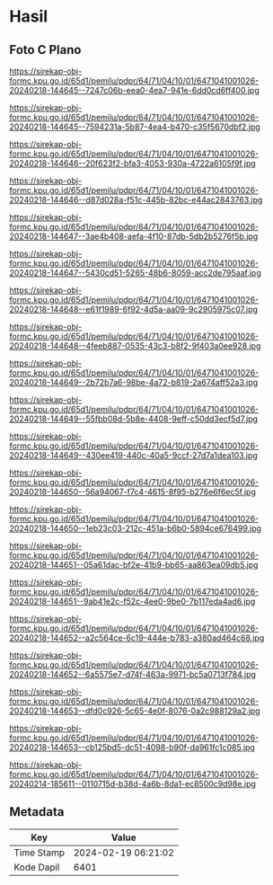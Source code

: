 # Hasil

## Foto C Plano

https://sirekap-obj-formc.kpu.go.id/65d1/pemilu/pdpr/64/71/04/10/01/6471041001026-20240218-144645--7247c06b-eea0-4ea7-941e-6dd0cd6ff400.jpg

https://sirekap-obj-formc.kpu.go.id/65d1/pemilu/pdpr/64/71/04/10/01/6471041001026-20240218-144645--7594231a-5b87-4ea4-b470-c35f5670dbf2.jpg

https://sirekap-obj-formc.kpu.go.id/65d1/pemilu/pdpr/64/71/04/10/01/6471041001026-20240218-144646--20f623f2-bfa3-4053-930a-4722a6105f9f.jpg

https://sirekap-obj-formc.kpu.go.id/65d1/pemilu/pdpr/64/71/04/10/01/6471041001026-20240218-144646--d87d028a-f51c-445b-82bc-e44ac2843763.jpg

https://sirekap-obj-formc.kpu.go.id/65d1/pemilu/pdpr/64/71/04/10/01/6471041001026-20240218-144647--3ae4b408-aefa-4f10-87db-5db2b5276f5b.jpg

https://sirekap-obj-formc.kpu.go.id/65d1/pemilu/pdpr/64/71/04/10/01/6471041001026-20240218-144647--5430cd51-5265-48b6-8059-acc2de795aaf.jpg

https://sirekap-obj-formc.kpu.go.id/65d1/pemilu/pdpr/64/71/04/10/01/6471041001026-20240218-144648--e61f1989-6f92-4d5a-aa09-9c2905975c07.jpg

https://sirekap-obj-formc.kpu.go.id/65d1/pemilu/pdpr/64/71/04/10/01/6471041001026-20240218-144648--4feeb887-0535-43c3-b8f2-9f403a0ee928.jpg

https://sirekap-obj-formc.kpu.go.id/65d1/pemilu/pdpr/64/71/04/10/01/6471041001026-20240218-144649--2b72b7a6-98be-4a72-b819-2a674aff52a3.jpg

https://sirekap-obj-formc.kpu.go.id/65d1/pemilu/pdpr/64/71/04/10/01/6471041001026-20240218-144649--55fbb08d-5b8e-4408-9eff-c50dd3ecf5d7.jpg

https://sirekap-obj-formc.kpu.go.id/65d1/pemilu/pdpr/64/71/04/10/01/6471041001026-20240218-144649--430ee419-440c-40a5-9ccf-27d7a1dea103.jpg

https://sirekap-obj-formc.kpu.go.id/65d1/pemilu/pdpr/64/71/04/10/01/6471041001026-20240218-144650--56a94067-f7c4-4615-8f95-b276e6f6ec5f.jpg

https://sirekap-obj-formc.kpu.go.id/65d1/pemilu/pdpr/64/71/04/10/01/6471041001026-20240218-144650--1eb23c03-212c-451a-b6b0-5894ce676499.jpg

https://sirekap-obj-formc.kpu.go.id/65d1/pemilu/pdpr/64/71/04/10/01/6471041001026-20240218-144651--05a61dac-bf2e-41b9-bb65-aa863ea09db5.jpg

https://sirekap-obj-formc.kpu.go.id/65d1/pemilu/pdpr/64/71/04/10/01/6471041001026-20240218-144651--9ab41e2c-f52c-4ee0-9be0-7b117eda4ad6.jpg

https://sirekap-obj-formc.kpu.go.id/65d1/pemilu/pdpr/64/71/04/10/01/6471041001026-20240218-144652--a2c564ce-6c19-444e-b783-a380ad464c68.jpg

https://sirekap-obj-formc.kpu.go.id/65d1/pemilu/pdpr/64/71/04/10/01/6471041001026-20240218-144652--6a5575e7-d74f-463a-9971-bc5a0713f784.jpg

https://sirekap-obj-formc.kpu.go.id/65d1/pemilu/pdpr/64/71/04/10/01/6471041001026-20240218-144653--dfd0c926-5c65-4e0f-8076-0a2c988129a2.jpg

https://sirekap-obj-formc.kpu.go.id/65d1/pemilu/pdpr/64/71/04/10/01/6471041001026-20240218-144653--cb125bd5-dc51-4098-b90f-da961fc1c085.jpg

https://sirekap-obj-formc.kpu.go.id/65d1/pemilu/pdpr/64/71/04/10/01/6471041001026-20240214-185611--0110715d-b38d-4a6b-8da1-ec8500c9d98e.jpg


## Metadata

| Key        | Value               |
| ---------- | ------------------- |
| Time Stamp | 2024-02-19 06:21:02 |
| Kode Dapil | 6401                |



